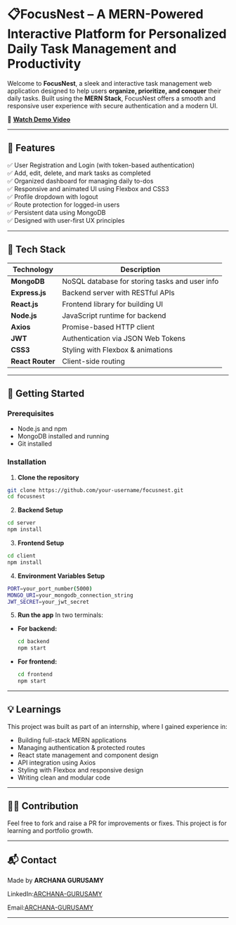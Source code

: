 # 📋FocusNest – A MERN-Powered Interactive Platform for Personalized Daily Task Management and Productivity

Welcome to **FocusNest**, a sleek and interactive task management web application designed to help users **organize, prioritize, and conquer** their daily tasks. Built using the **MERN Stack**, FocusNest offers a smooth and responsive user experience with secure authentication and a modern UI.

 🎥 **[Watch Demo Video](https://youtu.be/LFG4lTWuVOM)** 
 
---

## 🚀 Features

✅ User Registration and Login (with token-based authentication)  
✅ Add, edit, delete, and mark tasks as completed  
✅ Organized dashboard for managing daily to-dos  
✅ Responsive and animated UI using Flexbox and CSS3  
✅ Profile dropdown with logout  
✅ Route protection for logged-in users  
✅ Persistent data using MongoDB  
✅ Designed with user-first UX principles  

---

## 🔧 Tech Stack

| Technology     | Description                      |
|----------------|----------------------------------|
| **MongoDB**    | NoSQL database for storing tasks and user info |
| **Express.js** | Backend server with RESTful APIs |
| **React.js**   | Frontend library for building UI |
| **Node.js**    | JavaScript runtime for backend   |
| **Axios**      | Promise-based HTTP client        |
| **JWT**        | Authentication via JSON Web Tokens |
| **CSS3**       | Styling with Flexbox & animations |
| **React Router** | Client-side routing            |

---

## 🔑 Getting Started

### Prerequisites

- Node.js and npm
- MongoDB installed and running
- Git installed

### Installation

1. **Clone the repository**
```bash
git clone https://github.com/your-username/focusnest.git
cd focusnest
```

2. **Backend Setup**
```bash
cd server
npm install
```

3. **Frontend Setup**
```bash
cd client
npm install
```

4. **Environment Variables Setup**
```bash
PORT=your_port_number(5000)
MONGO_URI=your_mongodb_connection_string
JWT_SECRET=your_jwt_secret
```

5. **Run the app**
In two terminals:

 - **For backend:**
      ```bash
      cd backend
      npm start
      ```

 - **For frontend:**
      ```bash
      cd frontend
      npm start
      ```
---

## 💡 Learnings
This project was built as part of an internship, where I gained experience in:
- Building full-stack MERN applications
- Managing authentication & protected routes
- React state management and component design
- API integration using Axios
- Styling with Flexbox and responsive design
- Writing clean and modular code

---

## 🙋‍♀️ Contribution
Feel free to fork and raise a PR for improvements or fixes. This project is for learning and portfolio growth.

---

## 📬 Contact
Made by **ARCHANA GURUSAMY**

LinkedIn:[ARCHANA-GURUSAMY](https://www.linkedin.com/in/archanagurusamy)

Email:[ARCHANA-GURUSAMY](mailto:archanagurusamy648@gmail.com)

---
